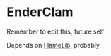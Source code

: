 # EnderClam
Remember to edit this, future self

Depends on [FlameLib](https://github.com/CursedFlames/FlameLib), probably